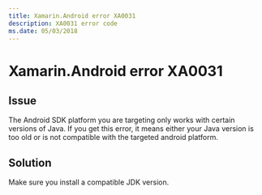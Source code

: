 ```yaml
---
title: Xamarin.Android error XA0031
description: XA0031 error code
ms.date: 05/03/2018
---
```

# Xamarin.Android error XA0031

## Issue

The Android SDK platform you are targeting only works with certain versions of Java.
If you get this error, it means either your Java version is too old or
is not compatible with the targeted android platform.

## Solution

Make sure you install a compatible JDK version.